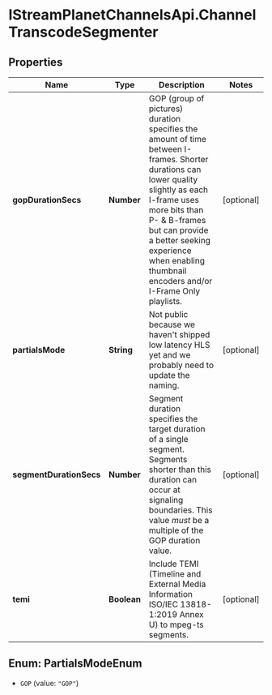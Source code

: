 # IStreamPlanetChannelsApi.ChannelTranscodeSegmenter

## Properties

Name | Type | Description | Notes
------------ | ------------- | ------------- | -------------
**gopDurationSecs** | **Number** | GOP (group of pictures) duration specifies the amount of time between I-frames. Shorter durations can lower quality slightly as each I-frame uses more bits than P- &amp; B-frames but can provide a better seeking experience when enabling thumbnail encoders and/or I-Frame Only playlists. | [optional] 
**partialsMode** | **String** | Not public because we haven&#39;t shipped low latency HLS yet and we probably need to update the naming. | [optional] 
**segmentDurationSecs** | **Number** | Segment duration specifies the target duration of a single segment. Segments shorter than this duration can occur at signaling boundaries. This value _must_ be a multiple of the GOP duration value. | [optional] 
**temi** | **Boolean** | Include TEMI (Timeline and External Media Information ISO/IEC 13818-1:2019 Annex U) to mpeg-ts segments. | [optional] 



## Enum: PartialsModeEnum


* `GOP` (value: `"GOP"`)




